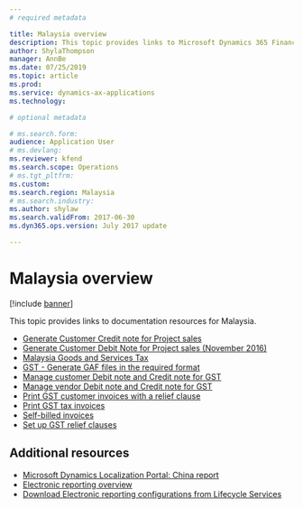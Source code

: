 ```yaml
---
# required metadata

title: Malaysia overview
description: This topic provides links to Microsoft Dynamics 365 Finance documentation resources for Malaysia. 
author: ShylaThompson
manager: AnnBe
ms.date: 07/25/2019
ms.topic: article
ms.prod: 
ms.service: dynamics-ax-applications
ms.technology: 

# optional metadata

# ms.search.form: 
audience: Application User
# ms.devlang: 
ms.reviewer: kfend
ms.search.scope: Operations
# ms.tgt_pltfrm: 
ms.custom: 
ms.search.region: Malaysia
# ms.search.industry: 
ms.author: shylaw
ms.search.validFrom: 2017-06-30
ms.dyn365.ops.version: July 2017 update

---
```


# Malaysia overview

[!include [banner](../includes/banner.md)]

This topic provides links to documentation resources for Malaysia. 

- [Generate Customer Credit note for Project sales](tasks/my-00011-03-customer-credit-note-project-sales.md)
- [Generate Customer Debit Note for Project sales (November 2016)](tasks/my-00011-02-customer-debit-note-project-sales-2016-11.md)
- [Malaysia Goods and Services Tax](apac-mys-gst.md)
- [GST - Generate GAF files in the required format](tasks/my-00010-gst-gaf-files-required-format.md)
- [Manage customer Debit note and Credit note for GST](tasks/my-00003-manage-customer-debit-note-credit-note-gst.md)
- [Manage vendor Debit note and Credit note for GST](tasks/my-00004-manage-vendor-debit-note-credit-note-gst.md)
- [Print GST customer invoices with a relief clause](tasks/my-00006-02-print-gst-customer-invoices-relief-clause.md)
- [Print GST tax invoices](tasks/my-00005-print-gst-tax-invoices.md)
- [Self-billed invoices](tasks/my-00007-self-billed-invoices.md)
- [Set up GST relief clauses](tasks/my-00006-01-gst-relief-clauses.md)

## Additional resources
- [Microsoft Dynamics Localization Portal: China report](https://mbs.microsoft.com/files/customer/AX/Support/supportnews/malaysia.html)
- [Electronic reporting overview](../../dev-itpro/analytics/general-electronic-reporting.md)
- [Download Electronic reporting configurations from Lifecycle Services](../../dev-itpro/analytics/download-electronic-reporting-configuration-lcs.md)
